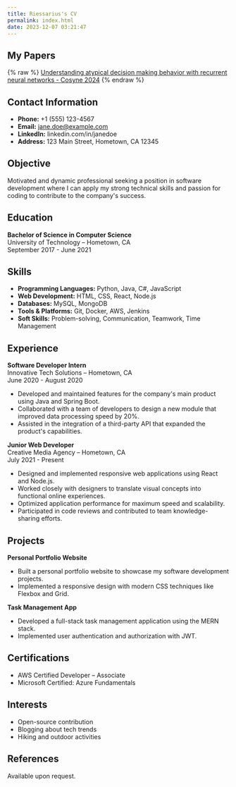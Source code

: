```yaml
---
title: Riessarius's CV
permalink: index.html
date: 2023-12-07 03:21:47
---
```


## My Papers

{% raw %}
<a target="_blank" href="resources/publications/Understanding-atypical-decision-making-behavior-with-recurrent-neural-networks-Cosyne-2024.pdf">Understanding atypical decision making behavior with recurrent neural networks - Cosyne 2024</a>
{% endraw %}

## Contact Information

- **Phone:** +1 (555) 123-4567
- **Email:** jane.doe@example.com
- **LinkedIn:** linkedin.com/in/janedoe
- **Address:** 123 Main Street, Hometown, CA 12345

## Objective

Motivated and dynamic professional seeking a position in software development where I can apply my strong technical skills and passion for coding to contribute to the company's success.

## Education

**Bachelor of Science in Computer Science**  
University of Technology – Hometown, CA  
September 2017 - June 2021

## Skills

- **Programming Languages:** Python, Java, C#, JavaScript
- **Web Development:** HTML, CSS, React, Node.js
- **Databases:** MySQL, MongoDB
- **Tools & Platforms:** Git, Docker, AWS, Jenkins
- **Soft Skills:** Problem-solving, Communication, Teamwork, Time Management

## Experience

**Software Developer Intern**  
Innovative Tech Solutions – Hometown, CA  
June 2020 - August 2020

- Developed and maintained features for the company's main product using Java and Spring Boot.
- Collaborated with a team of developers to design a new module that improved data processing speed by 20%.
- Assisted in the integration of a third-party API that expanded the product's capabilities.

**Junior Web Developer**  
Creative Media Agency – Hometown, CA  
July 2021 - Present

- Designed and implemented responsive web applications using React and Node.js.
- Worked closely with designers to translate visual concepts into functional online experiences.
- Optimized application performance for maximum speed and scalability.
- Participated in code reviews and contributed to team knowledge-sharing efforts.

## Projects

**Personal Portfolio Website**

- Built a personal portfolio website to showcase my software development projects.
- Implemented a responsive design with modern CSS techniques like Flexbox and Grid.

**Task Management App**

- Developed a full-stack task management application using the MERN stack.
- Implemented user authentication and authorization with JWT.

## Certifications

- AWS Certified Developer – Associate
- Microsoft Certified: Azure Fundamentals

## Interests

- Open-source contribution
- Blogging about tech trends
- Hiking and outdoor activities

## References

Available upon request.
